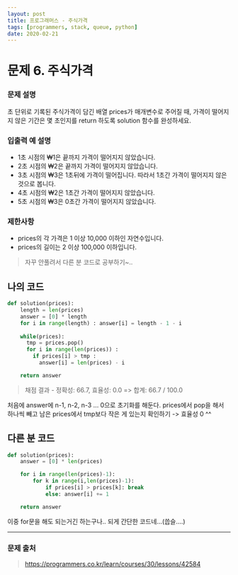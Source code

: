 ```yaml
---
layout: post
title: 프로그래머스 - 주식가격
tags: [programmers, stack, queue, python]
date: 2020-02-21
---
```


# 문제 6. 주식가격

### 문제 설명

초 단위로 기록된 주식가격이 담긴 배열 prices가 매개변수로 주어질 때, 가격이 떨어지지 않은 기간은 몇 초인지를 return 하도록 solution 함수를 완성하세요.

### 입출력 예 설명

- 1초 시점의 ₩1은 끝까지 가격이 떨어지지 않았습니다.
- 2초 시점의 ₩2은 끝까지 가격이 떨어지지 않았습니다.
- 3초 시점의 ₩3은 1초뒤에 가격이 떨어집니다. 따라서 1초간 가격이 떨어지지 않은 것으로 봅니다.
- 4초 시점의 ₩2은 1초간 가격이 떨어지지 않았습니다.
- 5초 시점의 ₩3은 0초간 가격이 떨어지지 않았습니다.

### 제한사항

- prices의 각 가격은 1 이상 10,000 이하인 자연수입니다.
- prices의 길이는 2 이상 100,000 이하입니다.
 
> 자꾸 안풀려서 다른 분 코드로 공부하기~..

## 나의 코드

```python
def solution(prices):
    length = len(prices)
    answer = [0] * length
    for i in range(length) : answer[i] = length - 1 - i 
    
    while(prices):
      tmp = prices.pop()
      for i in range(len(prices)) :
        if prices[i] > tmp :
          answer[i] = len(prices) - i

    return answer
```

> 채점 결과 - 정확성: 66.7, 효율성: 0.0 => 합계: 66.7 / 100.0

처음에 answer에 n-1, n-2, n-3 ... 0으로 초기화를 해둔다.
prices에서 pop을 해서 하나씩 빼고 남은 prices에서 tmp보다 작은 게 있는지 확인하기 -> 효율성 0 ^^

## 다른 분 코드

```python
def solution(prices):
    answer = [0] * len(prices)

    for i in range(len(prices)-1):
        for k in range(i,len(prices)-1):
            if prices[i] > prices[k]: break
            else: answer[i] += 1

    return answer
```

이중 for문을 해도 되는거긴 하는구나..
되게 간단한 코드네...(씁슬....)

---

### 문제 출처

> https://programmers.co.kr/learn/courses/30/lessons/42584